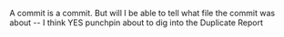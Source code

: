 A commit is a commit. But will I be able to tell what file the commit was about -- I think YES
punchpin about to dig into the Duplicate Report
